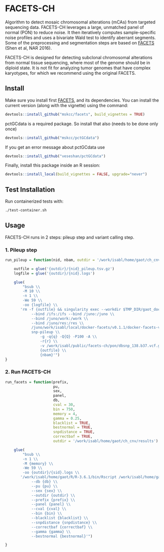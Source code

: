 # FACETS-CH

Algorithm to detect mosaic chromosomal alterations (mCAs) from targeted sequencing data. FACETS-CH leverages a large, unmatched panel of normal (PON) to reduce noise. It then iteratively computes sample-specific noise profiles and uses a bivariate Wald test to identify aberrant segments. Some of the preprocessing and segmentation steps are based on [FACETS] (Shen et al, NAR 2016). 

FACETS-CH is designed for detecting subclonal chromosomal alterations from normal tissue sequencing, where most of the genome should be in diploid state. It is not fit for analyzing tumor genomes that have complex karyotypes, for which we recommend using the original FACETS.


## Install

Make sure you install first [FACETS], and its dependencies. You can install the current version (along with the vignette) using the command:

```R
devtools::install_github("mskcc/facets", build_vignettes = TRUE)
```

pctGCdata is a required package. So install that also (needs to be done only once)

```R
devtools::install_github("mskcc/pctGCdata")
```

If you get an error message about pctGCdata use

```R
devtools::install_github("veseshan/pctGCdata")
```

Finally, install this package inside an R session:

```R
devtools::install_local(build_vignettes = FALSE, upgrade="never")
```

## Test Installation

Run containerized tests with:

```bash
./test-container.sh
```

## Usage

FACETS-CH runs in 2 steps: pileup step and variant calling step.

### 1. Pileup step

```R
run_pileup = function(nid, nbam, outdir = '/work/isabl/home/gaot/ch_cnv_pileup', q = 15, Q = 20, r = 20) {

    outfile = glue('{outdir}/{nid}_pileup.tsv.gz')
    logfile = glue('{outdir}/{nid}.logs')

    glue(
        "bsub \\
        -M 10 \\
        -n 1 \\
        -We 59 \\
        -oo {logfile} \\
       'rm -f {outfile} && singularity exec --workdir $TMP_DIR/gaot_docker-facets_v0.1.1_`uuidgen` \\
            --bind /ifs:/ifs --bind /juno:/juno \\
            --bind /juno/work:/work \\
            --bind /juno/res:/res \\
            /juno/work/isabl/local/docker-facets/v0.1.1/docker-facets-v0.1.1.simg \\
            snp-pileup \\
                -g -q{q} -Q{Q} -P100 -A \\
                -r{r} \\
                -v /work/isabl/public/facets-ch/pon/dbsnp_138.b37.vcf.gz \\
                {outfile} \\
                {nbam}'")
}
```

### 2. Run FACETS-CH

```R
run_facets = function(prefix,
                      pu,
                      sex,
                      panel,
                      db,
                      cval = 30,
                      bin = 750,
                      memory = 4,
                      gamma = 0.25,
                      blacklist = TRUE,
                      bestnormal = TRUE,
                      snpdistance = TRUE,
                      correctbaf = TRUE,
                      outdir = '/work/isabl/home/gaot/ch_cnv/results') {

    glue(
        "bsub \\
        -n 1 \\
        -M {memory} \\
        -We 59 \\
        -oo {outdir}/{sid}.logs \\
       '/work/isabl/home/gaot/R/R-3.6.1/bin/Rscript /work/isabl/home/gaot/facets-ch/facets-ch.R \\
            --db {db} \\
            --pu {pu} \\
            --sex {sex} \\
            --outdir {outdir} \\
            --prefix {prefix} \\
            --panel {panel} \\
            --cval {cval} \\
            --bin {bin} \\
            --blacklist {blacklist} \\
            --snpdistance {snpdistance} \\
            --correctbaf {correctbaf} \\
            --gamma {gamma} \\
            --bestnormal {bestnormal}'")

}
```

<!-- References -->

[FACETS]: https://github.com/mskcc/facets
